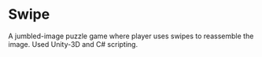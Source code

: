 # Swipe
A jumbled-image puzzle game where player uses swipes to reassemble the image. Used Unity-3D and C# scripting.
